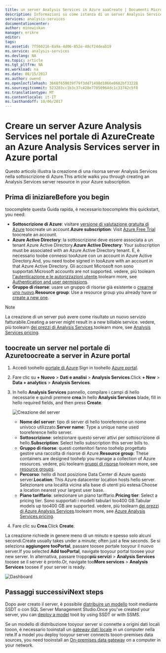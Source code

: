 ```yaml
---
title: un server Analysis Services in Azure aaaCreate | Documenti Microsoft
description: Informazioni su come istanza di un server Analysis Services toocreate in Azure.
services: analysis-services
documentationcenter: 
author: minewiskan
manager: erikre
editor: 
tags: 
ms.assetid: 7f560216-8a9a-4d06-852e-48cf24deab19
ms.service: analysis-services
ms.devlang: NA
ms.topic: article
ms.tgt_pltfrm: NA
ms.workload: na
ms.date: 08/15/2017
ms.author: owend
ms.openlocfilehash: 3668f659039f79f3dd71498d1066e8682bf33228
ms.sourcegitcommit: 523283cc1b3c37c428e77850964dc1c33742c5f0
ms.translationtype: MT
ms.contentlocale: it-IT
ms.lasthandoff: 10/06/2017
---
```

# <a name="create-an-azure-analysis-services-server-in-azure-portal"></a><span data-ttu-id="b65a1-103">Creare un server Azure Analysis Services nel portale di Azure</span><span class="sxs-lookup"><span data-stu-id="b65a1-103">Create an Azure Analysis Services server in Azure portal</span></span>
<span data-ttu-id="b65a1-104">Questo articolo illustra la creazione di una risorsa server Analysis Services nella sottoscrizione di Azure.</span><span class="sxs-lookup"><span data-stu-id="b65a1-104">This article walks you through creating an Analysis Services server resource in your Azure subscription.</span></span>

## <a name="before-you-begin"></a><span data-ttu-id="b65a1-105">Prima di iniziare</span><span class="sxs-lookup"><span data-stu-id="b65a1-105">Before you begin</span></span>
<span data-ttu-id="b65a1-106">toocomplete questa Guida rapida, è necessario:</span><span class="sxs-lookup"><span data-stu-id="b65a1-106">toocomplete this quickstart, you need:</span></span>

* <span data-ttu-id="b65a1-107">**Sottoscrizione di Azure**: visitare [versione di valutazione gratuita di Azure](https://azure.microsoft.com/offers/ms-azr-0044p/) toocreate un account.</span><span class="sxs-lookup"><span data-stu-id="b65a1-107">**Azure subscription**: Visit [Azure Free Trial](https://azure.microsoft.com/offers/ms-azr-0044p/) toocreate an account.</span></span>
* <span data-ttu-id="b65a1-108">**Azure Active Directory**: la sottoscrizione deve essere associata a un tenant Azure Active Directory.</span><span class="sxs-lookup"><span data-stu-id="b65a1-108">**Azure Active Directory**: Your subscription must be associated with an Azure Active Directory tenant.</span></span> <span data-ttu-id="b65a1-109">E, è necessario toobe connessi tooAzure con un account in Azure Active Directory.</span><span class="sxs-lookup"><span data-stu-id="b65a1-109">And, you need toobe signed in tooAzure with an account in that Azure Active Directory.</span></span> <span data-ttu-id="b65a1-110">Gli account Microsoft non sono supportati.</span><span class="sxs-lookup"><span data-stu-id="b65a1-110">Microsoft accounts are not supported.</span></span> <span data-ttu-id="b65a1-111">vedere, più toolearn [l'autenticazione e le autorizzazioni utente](analysis-services-manage-users.md).</span><span class="sxs-lookup"><span data-stu-id="b65a1-111">toolearn more, see [Authentication and user permissions](analysis-services-manage-users.md).</span></span>
* <span data-ttu-id="b65a1-112">**Gruppo di risorse**: usare un gruppo di risorse già esistente o [crearne uno nuovo](../azure-resource-manager/resource-group-overview.md).</span><span class="sxs-lookup"><span data-stu-id="b65a1-112">**Resource group**: Use a resource group you already have or [create a new one](../azure-resource-manager/resource-group-overview.md).</span></span>

> [!NOTE]
> <span data-ttu-id="b65a1-113">La creazione di un server può avere come risultato un nuovo servizio fatturabile.</span><span class="sxs-lookup"><span data-stu-id="b65a1-113">Creating a server might result in a new billable service.</span></span> <span data-ttu-id="b65a1-114">vedere, più toolearn [dei prezzi di Analysis Services](https://azure.microsoft.com/pricing/details/analysis-services/).</span><span class="sxs-lookup"><span data-stu-id="b65a1-114">toolearn more, see [Analysis Services pricing](https://azure.microsoft.com/pricing/details/analysis-services/).</span></span>
> 
> 

## <a name="toocreate-a-server-in-azure-portal"></a><span data-ttu-id="b65a1-115">toocreate un server nel portale di Azure</span><span class="sxs-lookup"><span data-stu-id="b65a1-115">toocreate a server in Azure portal</span></span>
1. <span data-ttu-id="b65a1-116">Accedi toohello [portale di Azure](https://portal.azure.com).</span><span class="sxs-lookup"><span data-stu-id="b65a1-116">Sign in toohello [Azure portal](https://portal.azure.com).</span></span>  
2. <span data-ttu-id="b65a1-117">Fare clic su **+ Nuovo** > **Dati e analisi** > **Analysis Services**.</span><span class="sxs-lookup"><span data-stu-id="b65a1-117">Click **+ New** > **Data + analytics** > **Analysis Services**.</span></span>
3. <span data-ttu-id="b65a1-118">In hello **Analysis Services** pannello, compilare i campi di hello necessarie e quindi premere **crea**.</span><span class="sxs-lookup"><span data-stu-id="b65a1-118">In hello **Analysis Services** blade, fill in hello required fields, and then press **Create**.</span></span>
   
    ![Creazione del server](./media/analysis-services-create-server/aas-create-server-blade.png)
   
   * <span data-ttu-id="b65a1-120">**Nome del server**: tipo di server di hello tooreference un nome univoco utilizzato.</span><span class="sxs-lookup"><span data-stu-id="b65a1-120">**Server name**: Type a unique name used tooreference hello server.</span></span>
   * <span data-ttu-id="b65a1-121">**Sottoscrizione**: selezionare questo server attivi per sottoscrizione di hello.</span><span class="sxs-lookup"><span data-stu-id="b65a1-121">**Subscription**: Select hello subscription this server bills to.</span></span>
   * <span data-ttu-id="b65a1-122">**Gruppo di risorse**: questi contenitori fanno toohelp progettato gestire una raccolta di risorse di Azure.</span><span class="sxs-lookup"><span data-stu-id="b65a1-122">**Resource group**: These containers are designed toohelp you manage a collection of Azure resources.</span></span> <span data-ttu-id="b65a1-123">vedere, più toolearn [gruppi di risorse](../azure-resource-manager/resource-group-overview.md).</span><span class="sxs-lookup"><span data-stu-id="b65a1-123">toolearn more, see [resource groups](../azure-resource-manager/resource-group-overview.md).</span></span>
   * <span data-ttu-id="b65a1-124">**Percorso**: hello di host posizione Data Center di Azure questo server.</span><span class="sxs-lookup"><span data-stu-id="b65a1-124">**Location**: This Azure datacenter location hosts hello server.</span></span> <span data-ttu-id="b65a1-125">Selezionare una località vicina alla base di utenti più estesa.</span><span class="sxs-lookup"><span data-stu-id="b65a1-125">Choose a location nearest your largest user base.</span></span>
   * <span data-ttu-id="b65a1-126">**Piano tariffario**: selezionare un piano tariffario.</span><span class="sxs-lookup"><span data-stu-id="b65a1-126">**Pricing tier**: Select a pricing tier.</span></span> <span data-ttu-id="b65a1-127">Sono supportati i modelli tabulari too400 GB.</span><span class="sxs-lookup"><span data-stu-id="b65a1-127">Tabular models up too400 GB are supported.</span></span> <span data-ttu-id="b65a1-128">vedere, più toolearn [dei prezzi di Azure Analysis Services](https://azure.microsoft.com/pricing/details/analysis-services/).</span><span class="sxs-lookup"><span data-stu-id="b65a1-128">toolearn more, see [Azure Analysis Services pricing](https://azure.microsoft.com/pricing/details/analysis-services/).</span></span>
4. <span data-ttu-id="b65a1-129">Fare clic su **Crea**.</span><span class="sxs-lookup"><span data-stu-id="b65a1-129">Click **Create**.</span></span>

<span data-ttu-id="b65a1-130">La creazione richiede in genere meno di un minuto e spesso solo alcuni secondi.</span><span class="sxs-lookup"><span data-stu-id="b65a1-130">Create usually takes under a minute; often just a few seconds.</span></span> <span data-ttu-id="b65a1-131">Se si seleziona **aggiungere tooPortal**, passare toosee portale tooyour il nuovo server.</span><span class="sxs-lookup"><span data-stu-id="b65a1-131">If you selected **Add tooPortal**, navigate tooyour portal toosee your new server.</span></span> <span data-ttu-id="b65a1-132">In alternativa, passare troppo**più servizi** > **Analysis Services** toosee se il server è pronto.</span><span class="sxs-lookup"><span data-stu-id="b65a1-132">Or, navigate too**More services** > **Analysis Services** toosee if your server is ready.</span></span>

 ![Dashboard](./media/analysis-services-create-server/aas-create-server-dashboard.png)


## <a name="next-steps"></a><span data-ttu-id="b65a1-134">Passaggi successivi</span><span class="sxs-lookup"><span data-stu-id="b65a1-134">Next steps</span></span>
<span data-ttu-id="b65a1-135">Dopo aver creato il server, è possibile [distribuire un modello](analysis-services-deploy.md) tooit mediante SSDT o con SQL Server Management Studio.</span><span class="sxs-lookup"><span data-stu-id="b65a1-135">Once you've created your server, you can [deploy a model](analysis-services-deploy.md) tooit by using SSDT or with SSMS.</span></span>

<span data-ttu-id="b65a1-136">Se un modello di distribuzione tooyour server si connette a origini dati locali tooon, è necessario tooinstall un [gateway dati locale](analysis-services-gateway.md) in un computer nella rete.</span><span class="sxs-lookup"><span data-stu-id="b65a1-136">If a model you deploy tooyour server connects tooon-premises data sources, you need tooinstall an [On-premises data gateway](analysis-services-gateway.md) on a computer in your network.</span></span>

